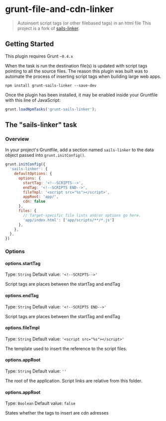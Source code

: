 # grunt-file-and-cdn-linker

> Autoinsert script tags (or other filebased tags) in an html file
This project is a fork of [sails-linker](https://github.com/Zolmeister/grunt-sails-linker).

## Getting Started
This plugin requires Grunt `~0.4.x`

When the task is run the destination file(s) is updated with script tags pointing to all the source files. The reason this plugin was built was to automate the process of inserting script tags when building large web apps.

```shell
npm install grunt-sails-linker --save-dev
```

Once the plugin has been installed, it may be enabled inside your Gruntfile with this line of JavaScript:

```js
grunt.loadNpmTasks('grunt-sails-linker');
```

## The "sails-linker" task

### Overview
In your project's Gruntfile, add a section named `sails-linker` to the data object passed into `grunt.initConfig()`.

```js
grunt.initConfig({
  'sails-linker': {
    defaultOptions: {
      options: {
        startTag: '<!--SCRIPTS-->',
        endTag: '<!--SCRIPTS END-->',
        fileTmpl: '<script src="%s"></script>',
        appRoot: 'app/',
        cdn: false
      },
      files: {
        // Target-specific file lists and/or options go here.
        'app/index.html': ['app/scripts/**/*.js']
      },
    },
  },
})
```

### Options

#### options.startTag
Type: `String`
Default value: `'<!--SCRIPTS-->'`

Script tags are places between the startTag and endTag

#### options.endTag
Type: `String`
Default value: `'<!--SCRIPTS END-->'`

Script tags are places between the startTag and endTag

#### options.fileTmpl
Type: `String`
Default value: `'<script src="%s"></script>'`

The template used to insert the reference to the script files.

#### options.appRoot
Type: `String`
Default value: `''`

The root of the application. Script links are relative from this folder.


#### options.appRoot
Type: `Boolean`
Default value: `false`

States whether the tags to insert are cdn adresses

